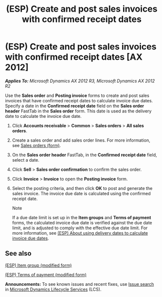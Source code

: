 ﻿---
title: (ESP) Create and post sales invoices with confirmed receipt dates
TOCTitle: (ESP) Create and post sales invoices with confirmed receipt dates
ms:assetid: 736b2be2-7fb5-4ea9-9a1a-0b3807a85027
ms:mtpsurl: https://technet.microsoft.com/en-us/library/JJ923604(v=AX.60)
ms:contentKeyID: 52075221
ms.date: 04/18/2014
mtps_version: v=AX.60
---

# (ESP) Create and post sales invoices with confirmed receipt dates [AX 2012]


_**Applies To:** Microsoft Dynamics AX 2012 R3, Microsoft Dynamics AX 2012 R2_

Use the **Sales order** and **Posting invoice** forms to create and post sales invoices that have confirmed receipt dates to calculate invoice due dates. Specify a date in the **Confirmed receipt date** field on the **Sales order header** FastTab in the **Sales order** form. This date is used as the delivery date to calculate the invoice due date.

1.  Click **Accounts receivable** \> **Common** \> **Sales orders** \> **All sales orders**.

2.  Create a sales order and add sales order lines. For more information, see [Sales orders (form)](https://technet.microsoft.com/en-us/library/aa585863\(v=ax.60\)).

3.  On the **Sales order header** FastTab, in the **Confirmed receipt date** field, select a date.

4.  Click **Sell** \> **Sales order confirmation** to confirm the sales order.

5.  Click **Invoice** \> **Invoice** to open the **Posting invoice** form.

6.  Select the posting criteria, and then click **OK** to post and generate the sales invoice. The invoice due date is calculated using the confirmed receipt date.
    

    > [!NOTE]
    > <P>If a due date limit is set up in the <STRONG>Item groups</STRONG> and <STRONG>Terms of payment</STRONG> forms, the calculated invoice due date is verified against the due date limit, and is adjusted to comply with the effective due date limit. For more information, see <A href="esp-about-using-delivery-dates-to-calculate-invoice-due-dates.md">(ESP) About using delivery dates to calculate invoice due dates</A>.</P>



## See also

[(ESP) Item group (modified form)](https://technet.microsoft.com/en-us/library/jj923620\(v=ax.60\))

[(ESP) Terms of payment (modified form)](https://technet.microsoft.com/en-us/library/jj910987\(v=ax.60\))

  
**Announcements:** To see known issues and recent fixes, use [Issue search](http://go.microsoft.com/fwlink/?linkid=389258) in [Microsoft Dynamics Lifecycle Services](http://go.microsoft.com/fwlink/?linkid=306505) (LCS).

